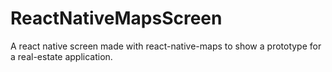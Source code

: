 # ReactNativeMapsScreen
A react native screen made with react-native-maps to show a prototype for a real-estate application.
